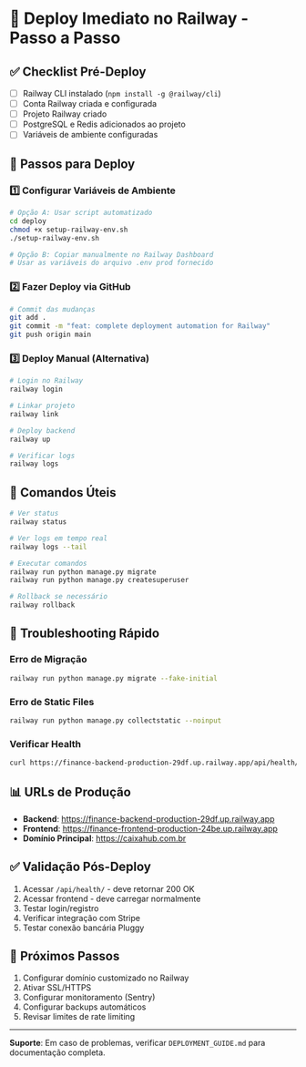 # 🚀 Deploy Imediato no Railway - Passo a Passo

## ✅ Checklist Pré-Deploy

- [ ] Railway CLI instalado (`npm install -g @railway/cli`)
- [ ] Conta Railway criada e configurada
- [ ] Projeto Railway criado
- [ ] PostgreSQL e Redis adicionados ao projeto
- [ ] Variáveis de ambiente configuradas

## 📝 Passos para Deploy

### 1️⃣ Configurar Variáveis de Ambiente

```bash
# Opção A: Usar script automatizado
cd deploy
chmod +x setup-railway-env.sh
./setup-railway-env.sh

# Opção B: Copiar manualmente no Railway Dashboard
# Usar as variáveis do arquivo .env prod fornecido
```

### 2️⃣ Fazer Deploy via GitHub

```bash
# Commit das mudanças
git add .
git commit -m "feat: complete deployment automation for Railway"
git push origin main
```

### 3️⃣ Deploy Manual (Alternativa)

```bash
# Login no Railway
railway login

# Linkar projeto
railway link

# Deploy backend
railway up

# Verificar logs
railway logs
```

## 🔧 Comandos Úteis

```bash
# Ver status
railway status

# Ver logs em tempo real
railway logs --tail

# Executar comandos
railway run python manage.py migrate
railway run python manage.py createsuperuser

# Rollback se necessário
railway rollback
```

## 🚨 Troubleshooting Rápido

### Erro de Migração
```bash
railway run python manage.py migrate --fake-initial
```

### Erro de Static Files
```bash
railway run python manage.py collectstatic --noinput
```

### Verificar Health
```bash
curl https://finance-backend-production-29df.up.railway.app/api/health/
```

## 📊 URLs de Produção

- **Backend**: https://finance-backend-production-29df.up.railway.app
- **Frontend**: https://finance-frontend-production-24be.up.railway.app
- **Domínio Principal**: https://caixahub.com.br

## ✅ Validação Pós-Deploy

1. Acessar `/api/health/` - deve retornar 200 OK
2. Acessar frontend - deve carregar normalmente
3. Testar login/registro
4. Verificar integração com Stripe
5. Testar conexão bancária Pluggy

## 🔄 Próximos Passos

1. Configurar domínio customizado no Railway
2. Ativar SSL/HTTPS
3. Configurar monitoramento (Sentry)
4. Configurar backups automáticos
5. Revisar limites de rate limiting

---

**Suporte**: Em caso de problemas, verificar `DEPLOYMENT_GUIDE.md` para documentação completa.